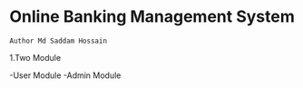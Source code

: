 # Online Banking Management System
```
Author Md Saddam Hossain
```
1.Two Module

-User Module
-Admin Module
